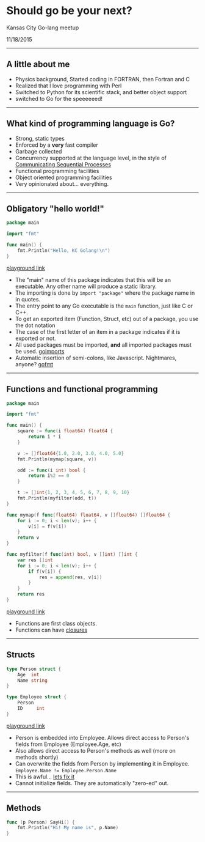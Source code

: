 # Should go be your next?

Kansas City Go-lang meetup

11/18/2015

---

## A little about me

- Physics background, Started coding in FORTRAN, then Fortran and C
- Realized that I love programming with Perl
- Switched to Python for its scientific stack, and better object support
- switched to Go for the speeeeeed!

---

## What kind of programming language is Go?

- Strong, static types
- Enforced by a **very** fast compiler
- Garbage collected
- Concurrency supported at the language level, in the style of [Communicating Sequential Processes](http://www.usingcsp.com/cspbook.pdf)
- Functional programming facilities
- Object oriented programming facilities
- Very opinionated about... everything.

---

## Obligatory "hello world!"

```go
package main

import "fmt"

func main() {
    fmt.Println("Hello, KC Golang!\n")
}
```

[playground link](https://play.golang.org/p/cwOuObbyZ4)


- The "main" name of this package indicates that this will be an executable. Any other name will produce a static library.
- The importing is done by `import "package"` where the package name in in quotes.
- The entry point to any Go executable is the `main` function, just like C or C++.
- To get an exported item (Function, Struct, etc) out of a package, you use the dot notation
- The case of the first letter of an item in a package indicates if it is exported or not.
- All used packages must be imported, **and** all imported packages must be used. [goimports](https://godoc.org/golang.org/x/tools/cmd/goimports)
- Automatic insertion of semi-colons, like Javascript. Nightmares, anyone? [gofmt](https://golang.org/cmd/gofmt/)

---

## Functions and functional programming

```go
package main

import "fmt"

func main() {
	square := func(i float64) float64 {
		return i * i
	}

	v := []float64{1.0, 2.0, 3.0, 4.0, 5.0}
	fmt.Println(mymap(square, v))

	odd := func(i int) bool {
		return i%2 == 0
	}

	t := []int{1, 2, 3, 4, 5, 6, 7, 8, 9, 10}
	fmt.Println(myfilter(odd, t))
}

func mymap(f func(float64) float64, v []float64) []float64 {
	for i := 0; i < len(v); i++ {
		v[i] = f(v[i])
	}
	return v
}

func myfilter(f func(int) bool, v []int) []int {
	var res []int
	for i := 0; i < len(v); i++ {
		if f(v[i]) {
			res = append(res, v[i])
		}
	}
	return res
}
```

[playground link](https://play.golang.org/p/rnE7aYRGZl)

- Functions are first class objects.
- Functions can have [closures](https://play.golang.org/p/barGYk2nhL)

---

## Structs

```go
type Person struct {
    Age  int
    Name string
}

type Employee struct {
    Person
    ID     int
}
```

[playground link](https://play.golang.org/p/-HfpOcNYpu)

- Person is embedded into Employee. Allows direct access to Person's fields from Employee (Employee.Age, etc)
- Also allows direct access to Person's methods as well (more on methods shortly)
- Can overwrite the fields from Person by implementing it in Employee. `Employee.Name != Employee.Person.Name`
- This is awful... [lets fix it](https://play.golang.org/p/PKPcmbOg8J)
- Cannot initialize fields. They are automatically "zero-ed" out.

---

## Methods

```go
func (p Person) SayHi() {
    fmt.Println("Hi! My name is", p.Name)
}
```
